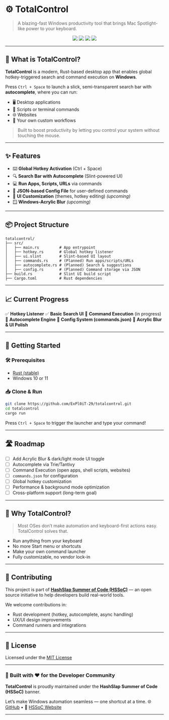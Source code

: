 # ⚙️ TotalControl

> A blazing-fast Windows productivity tool that brings Mac Spotlight-like power to your keyboard.

<p align="center">
  <img src="https://img.shields.io/github/license/ExPl0iT-29/totalcontrol?style=for-the-badge&color=brightgreen" />
  <img src="https://img.shields.io/github/stars/ExPl0iT-29/totalcontrol?style=for-the-badge&color=blue" />
  <img src="https://img.shields.io/github/issues/ExPl0iT-29/totalcontrol?style=for-the-badge&color=yellow" />
  <img src="https://img.shields.io/badge/Made%20for-HSSoC-ff69b4?style=for-the-badge" />
</p>

---

## 🚀 What is TotalControl?

**TotalControl** is a modern, Rust-based desktop app that enables global hotkey-triggered search and command execution on **Windows**.

Press `Ctrl + Space` to launch a slick, semi-transparent search bar with **autocomplete**, where you can run:

* 🖥️ Desktop applications
* 🐚 Scripts or terminal commands
* 🌐 Websites
* 🔧 Your own custom workflows

> Built to boost productivity by letting you control your system without touching the mouse.

---

## ✨ Features

* ⌨️ **Global Hotkey Activation** (Ctrl + Space)
* 🔍 **Search Bar with Autocomplete** (Slint-powered UI)
* 💻 **Run Apps, Scripts, URLs** via commands
* 💾 **JSON-based Config File** for user-defined commands
* 🌈 **UI Customization** (themes, hotkey editing) *(upcoming)*
* 🪟 **Windows-Acrylic Blur** *(upcoming)*

---

## 📦 Project Structure

```
totalcontrol/
├── src/
│   ├── main.rs         # App entrypoint
│   ├── hotkey.rs       # Global hotkey listener
│   ├── ui.slint        # Slint-based UI layout
│   ├── commands.rs     # (Planned) Run apps/scripts/URLs
│   ├── autocomplete.rs # (Planned) Search & suggestions
│   ├── config.rs       # (Planned) Command storage via JSON
├── build.rs            # Slint UI build script
├── Cargo.toml          # Rust dependencies
```

---

## 📈 Current Progress

✅ **Hotkey Listener**
✅ **Basic Search UI**
🔄 **Command Execution** (in progress)
🔄 **Autocomplete Engine**
🔄 **Config System (commands.json)**
🔄 **Acrylic Blur & UI Polish**

---

## 🔧 Getting Started

### 🛠 Prerequisites

* [Rust (stable)](https://www.rust-lang.org/tools/install)
* Windows 10 or 11

### 📥 Clone & Run

```bash
git clone https://github.com/ExPl0iT-29/totalcontrol.git
cd totalcontrol
cargo run
```

Press `Ctrl + Space` to trigger the launcher and type your command!

---

## 🛣️ Roadmap

* [ ] Add Acrylic Blur & dark/light mode UI toggle
* [ ] Autocomplete via Trie/Tantivy
* [ ] Command Execution (open apps, shell scripts, websites)
* [ ] `commands.json` for configuration
* [ ] Global hotkey customization
* [ ] Performance & background mode optimization
* [ ] Cross-platform support (long-term goal)

---

## 🧠 Why TotalControl?

> Most OSes don’t make automation and keyboard-first actions easy. TotalControl solves that.

* Run anything from your keyboard
* No more Start menu or shortcuts
* Make your own command launcher
* Fully customizable, no vendor lock-in

---

## 🤝 Contributing

This project is part of **[HashSlap Summer of Code (HSSoC)](https://hashslap.github.io/hssoc)** — an open source initiative to help developers build real-world tools.

We welcome contributions in:

* Rust development (hotkey, autocomplete, async handling)
* UX/UI design improvements
* Command runners and integrations

---

## 📜 License

Licensed under the [MIT License](LICENSE)

---

### 🙌 Built with ❤️ for the Developer Community

**TotalControl** is proudly maintained under the **HashSlap Summer of Code (HSSoC)** banner.

Let’s make Windows automation seamless — one shortcut at a time.
🌐 [GitHub](https://github.com/ExPl0iT-29/totalcontrol) • 🔗 [HSSoC Website](https://hashslap.github.io/hssoc)

---
